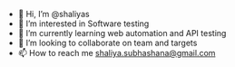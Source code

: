 - 👋 Hi, I’m @shaliyas
- 👀 I’m interested in Software testing 
- 🌱 I’m currently learning web automation and API testing
- 💞️ I’m looking to collaborate on team and targets
- 📫 How to reach me shaliya.subhashana@gmail.com

<!---
shaliyas/shaliyas is a ✨ special ✨ repository because its `README.md` (this file) appears on your GitHub profile.
You can click the Preview link to take a look at your changes.
--->
